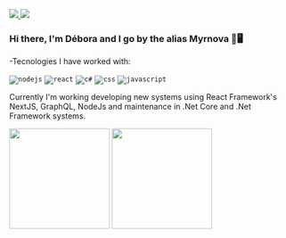 <a href="https://www.linkedin.com/in/debycl2002/">
  <img src="https://img.icons8.com/fluent/48/000000/linkedin.png"/>
</a>
<a href="mailto:deboraca20.d@gmail.com">
  <img src="https://img.icons8.com/fluent/48/000000/gmail.png"/>
</a>

### Hi there, I'm Débora and I go by the alias Myrnova 👋🖥️

-Tecnologies I have worked with:

<code><img src="https://img.icons8.com/color/48/000000/nodejs.png" title="nodejs" /></code>
<code><img src="https://img.icons8.com/color/48/000000/react-native.png" title="react"/></code>
<code><img src="https://img.icons8.com/color/48/000000/c-sharp-logo.png" title="c#"/></code>
<code><img src="https://img.icons8.com/color/48/000000/css3.png" title="css"/></code>
<code><img src="https://img.icons8.com/color/48/000000/javascript--v1.png" title="javascript"/></code>

Currently I'm working developing new systems using React Framework's NextJS, GraphQL, NodeJs and maintenance in .Net Core and .Net Framework systems.


<img height="180" float="left" src="https://github-readme-stats.vercel.app/api?username=myrnova&show_icons=true&hide_border=true&text_color=bbffff&icon_color=ffffff&bg_color=333333&title_color=ffffff"></img>
<img height="180" float="left" src="https://github-readme-stats.vercel.app/api/top-langs/?username=myrnova&hide_border=true&layout=compact&text_color=bbffff&icon_color=ffffff&bg_color=333333&title_color=ffffff"></img>  
